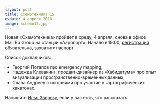 ```yaml
---
layout: post
title: Схемотехника 15
evdate: 4 апреля 2018
image: schemo15.jpg
---
```

Новая «Схемотехника» пройдёт в среду, 4 апреля, снова в офисе Mail.Ru Group на станции «Аэропорт».
Начало в 19:00, [регистрация](https://corp.mail.ru/ru/press/events/441/) обязательна, захватите паспорт.

Список докладчиков:

* Георгий Потапов про emergency mapping;
* Надежда Клевакина, продакт-дизайнер из «Хабидатума» про опыт визуализации пространственно-временных данных;
* Слава Андреев с историями про участие в картографических хакатонах.

Напишите [Илья Звереву](mailto:ilya@zverev.info), если у вас есть, что рассказать.
